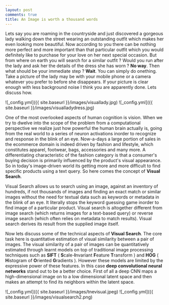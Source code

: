 ```yaml
---
layout: post
comments: true
title: An Image is worth a thousand words
---
```


   Lets say you are roaming in the countryside and just discovered a gorgeous lady walking down the street wearing an outstanding outfit which makes her even looking more beautiful. Now according to you there can be nothing more perfect and more important than that particular outfit which you would definitely like to purchase for your love on her next special occasion. But from where on earth you will search for a similar outfit ? Would you run after the lady and ask her the details of the dress she has worn ? **No way**. Then what should be your immediate step ? **Wait**. You can simply do onething. Take a picture of the lady may be with your mobile phone or a camera whatever you prefer to before she disappears. If your picture is clear enough with less background noise I think you are apparently done. Lets discuss how.
   
![_config.yml]({{ site.baseurl }}/images/visuallady.jpg)
![_config.yml]({{ site.baseurl }}/images/visualladydress.jpg)

   One of the most overlooked aspects of human cognition is vision. When we try to dwelve into the scope of the problem from a computational perspective we realize just how powerful the human brain actually is, going from the real world to a series of neuron activations inorder to recognize and response in the blink of an eye. Now-a-days a large portion of sales in the ecommerce domain is indeed driven by fashion and lifestyle, which constitutes apparel, footwear, bags, accessories and many more. A differentiating characteristic of the fashion category is that a consumer's buying decision is primarily influenced by the product's visual appearance.
So in today's image-driven world its getting more and more difficult to find specific products using a text query. So here comes the concept of **Visual Search**.

   Visual Search allows us to search using an image, against an inventory of hundreds, if not thousands of images and finding an exact match or similar images without the need for textual data such as keywords or metadata in the blink of an eye. It literally stops the keyword guessing game inorder to find image of a particular product. Visual search is altogether different from image search (which returns images for a text-based query) or reverse image search (which often relies on metadata to match results). Visual search derives its result from the supplied image itself.

   Now lets discuss some of the technical aspects of **Visual Search**. The core task here is quantitative estimation of visual similarity between a pair of images. The visual similarity of a pair of images can  be quantitatively estimated through learnt models on top of traditional image processing techniques such as **SIFT** ( **S**cale-**I**nvariant **F**eature **T**ransform ) and **HOG** ( **H**istogram of **O**riented **G**radients ). However these models are limited by the expressive power of these features. In this case **deep convolutional neural networks** stand out to be a better choice. First of all a deep CNN maps a high-dimensional image on to a low dimensional latent space and then makes an attempt to find its neighbors within the latent space.
   
![_config.yml]({{ site.baseurl }}/images/tnevisual.jpeg)
![_config.yml]({{ site.baseurl }}/images/visualsearch2.png)
